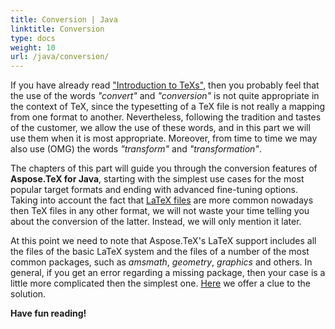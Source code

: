 ```yaml
---
title: Conversion | Java
linktitle: Conversion
type: docs
weight: 10
url: /java/conversion/
---
```


If you have already read ["Introduction to TeXs"](/tex/net/introduction-to-tex/), then you probably feel that the use of the words *"convert"* and *"conversion"* is not quite appropriate in the context of TeX, since the typesetting of a TeX file is not really a mapping from one format to another. Nevertheless, following the tradition and tastes of the customer, we allow the use of these words, and in this part we will use them when it is most appropriate. Moreover, from time to time we may also use (OMG) the words *"transform"* and *"transformation"*.

The chapters of this part will guide you through the conversion features of **Aspose.TeX for Java**, starting with the simplest use cases for the most popular target formats and ending with advanced fine-tuning options. Taking into account the fact that [LaTeX files](/tex/net/latex-io/#latex-file) are more common nowadays then TeX files in any other format, we will not waste your time telling you about the conversion of the latter. Instead, we will only mention it later.

At this point we need to note that Aspose.TeX's LaTeX support includes all the files of the basic LaTeX system and the files of a number of the most common packages, such as *amsmath*, *geometry*, *graphics* and others. In general, if you get an error regarding a missing package, then your case is a little more complicated then the simplest one. [Here](/tex/java/latex-to-png/#about-input-options) we offer a clue to the solution.

**Have fun reading!**